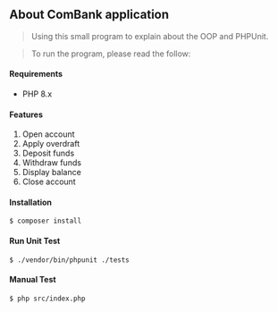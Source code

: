 ## About ComBank application
> Using this small program to explain about the OOP and PHPUnit.

> To run the program, please read the follow:
#### Requirements
* PHP 8.x

#### Features
1. Open account
2. Apply overdraft
3. Deposit funds
4. Withdraw funds
5. Display balance
6. Close account

#### Installation
```
$ composer install
```

#### Run Unit Test
```
$ ./vendor/bin/phpunit ./tests
```

#### Manual Test
```
$ php src/index.php
```

